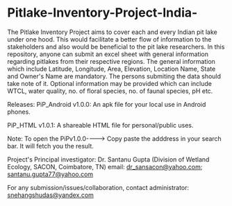 # Pitlake-Inventory-Project-India-
The Pitlake Inventory Project aims to cover each and every Indian pit lake under one hood. 
This would facilitate a better flow of information to the stakeholders and also would be beneficial to the pit lake researchers. 
In this repository, anyone can submit an excel sheet with general information regarding pitlakes from their respective regions. 
The general information which include Latitude, Longitude, Area, Elevation, Location Name, State and Owner's Name are mandatory. 
The persons submiting the data should take note of it.
Optional information may be provided which can include WTCL, water quality, no. of floral species, no. of faunal species, pH etc.

Releases:
PiP_Android v1.0.0: An apk file for your local use in Android phones.

PiP_HTML v1.0.1: A shareable HTML file for personal/public uses.

Note:
To open the PiPv1.0.0----> Copy paste the adddress in your search bar.
It will fetch you the result.

Project's Principal investigator: Dr. Santanu Gupta (Division of Wetland Ecology, SACON, Coimbatore, TN)
email: dr_sansacon@yahoo.com; santanu.gupta77@yahoo.com

For any submission/issues/collaboration, contact administrator: snehangshudas@yandex.com
